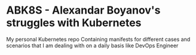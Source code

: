 # ABK8S - Alexandar Boyanov's struggles with Kubernetes
My personal Kubernetes repo
Containing manifests for different cases and scenarios that I am dealing with on a daily basis like DevOps Engineer
